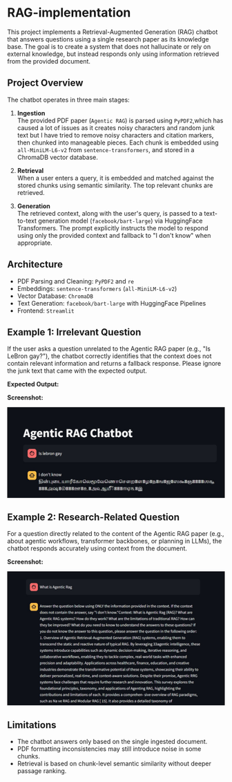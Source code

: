 # RAG-implementation
This project implements a Retrieval-Augmented Generation (RAG) chatbot that answers questions using a single research paper as its knowledge base. The goal is to create a system that does not hallucinate or rely on external knowledge, but instead responds only using information retrieved from the provided document.

## Project Overview

The chatbot operates in three main stages:

1. **Ingestion**  
   The provided PDF paper (`Agentic RAG`) is parsed using `PyPDF2`,which has caused a lot of issues as it creates noisy characters and random junk text but I have tried to remove noisy characters and citation markers, then chunked into manageable pieces. Each chunk is embedded using `all-MiniLM-L6-v2` from `sentence-transformers`, and stored in a ChromaDB vector database.

2. **Retrieval**  
   When a user enters a query, it is embedded and matched against the stored chunks using semantic similarity. The top relevant chunks are retrieved.

3. **Generation**  
   The retrieved context, along with the user's query, is passed to a text-to-text generation model (`facebook/bart-large`) via HuggingFace Transformers. The prompt explicitly instructs the model to respond using only the provided context and fallback to "I don't know" when appropriate.

## Architecture

- PDF Parsing and Cleaning: `PyPDF2` and `re`
- Embeddings: `sentence-transformers` (`all-MiniLM-L6-v2`)
- Vector Database: `ChromaDB`
- Text Generation: `facebook/bart-large` with HuggingFace Pipelines
- Frontend: `Streamlit`

## Example 1: Irrelevant Question

If the user asks a question unrelated to the Agentic RAG paper (e.g., "Is LeBron gay?"), the chatbot correctly identifies that the context does not contain relevant information and returns a fallback response. Please ignore the junk text that came with the expected output.

**Expected Output:**


**Screenshot:**

![LeBron test output](images/im1.jpg)

## Example 2: Research-Related Question

For a question directly related to the content of the Agentic RAG paper (e.g., about agentic workflows, transformer backbones, or planning in LLMs), the chatbot responds accurately using context from the document.

**Screenshot:**

![Correct contextual response](images/im2.jpg)

## Limitations

- The chatbot answers only based on the single ingested document.
- PDF formatting inconsistencies may still introduce noise in some chunks.
- Retrieval is based on chunk-level semantic similarity without deeper passage ranking.
